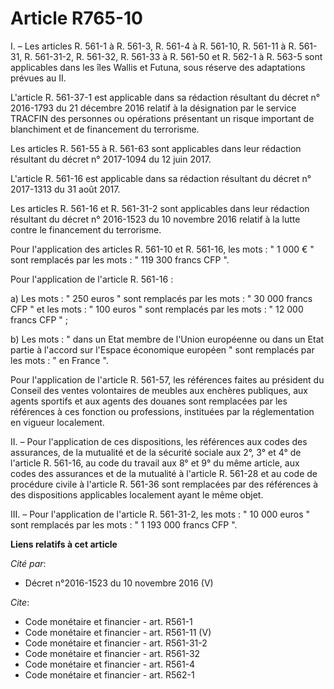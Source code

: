 # Article R765-10

I. – Les articles R. 561-1 à R. 561-3, R. 561-4 à R. 561-10, R. 561-11 à R. 561-31, R. 561-31-2, 
R. 561-32, R. 561-33 à R. 561-50 et R. 562-1 à R. 563-5 sont applicables dans les îles Wallis et Futuna, sous réserve des
adaptations prévues au II. 

L'article R. 561-37-1 est applicable dans sa rédaction résultant du décret n° 2016-1793 du 21 décembre 2016 relatif à la
désignation par le service TRACFIN des personnes ou opérations présentant un risque important de blanchiment et de
financement du terrorisme. 

Les articles R. 561-55 à R. 561-63 sont applicables dans leur rédaction résultant du décret n° 2017-1094 du 12 juin 2017. 

L'article R. 561-16 est applicable dans sa rédaction résultant du décret n° 2017-1313 du 31 août 2017. 

Les articles R. 561-16 et R. 561-31-2 sont applicables dans leur rédaction résultant du décret n° 2016-1523 du 10 novembre
2016 relatif à la lutte contre le financement du terrorisme. 

Pour l'application des articles R. 561-10 et R. 561-16, les mots : " 1 000 € " sont remplacés par les mots : " 119 300 francs
CFP ". 

Pour l'application de l'article R. 561-16 : 

a) Les mots : " 250 euros " sont remplacés par les mots : " 30 000 francs CFP " et les mots : " 100 euros " sont remplacés
par les mots : " 12 000 francs CFP " ; 

b) Les mots : " dans un Etat membre de l'Union européenne ou dans un Etat partie à l'accord sur l'Espace économique européen
" sont remplacés par les mots : " en France ". 

Pour l'application de l'article R. 561-57, les références faites au président du Conseil des ventes volontaires de meubles
aux enchères publiques, aux agents sportifs et aux agents des douanes sont remplacées par les références à ces fonction ou
professions, instituées par la réglementation en vigueur localement. 

II. – Pour l'application de ces dispositions, les références aux codes des assurances, de la mutualité et de la sécurité
sociale aux 2°, 3° et 4° de l'article R. 561-16, au code du travail aux 8° et 9° du même article, aux codes des assurances et
de la mutualité à l'article R. 561-28 et au code de procédure civile à l'article R. 561-36 sont remplacées par des références
à des dispositions applicables localement ayant le même objet. 

III. – Pour l'application de l'article R. 561-31-2, les mots : " 10 000 euros " sont remplacés par les mots : " 1 193 000
francs CFP ".

**Liens relatifs à cet article**

_Cité par_:

  - Décret n°2016-1523 du 10 novembre 2016 (V)

_Cite_:

  - Code monétaire et financier - art. R561-1
  - Code monétaire et financier - art. R561-11 (V)
  - Code monétaire et financier - art. R561-31-2
  - Code monétaire et financier - art. R561-32
  - Code monétaire et financier - art. R561-4
  - Code monétaire et financier - art. R562-1
